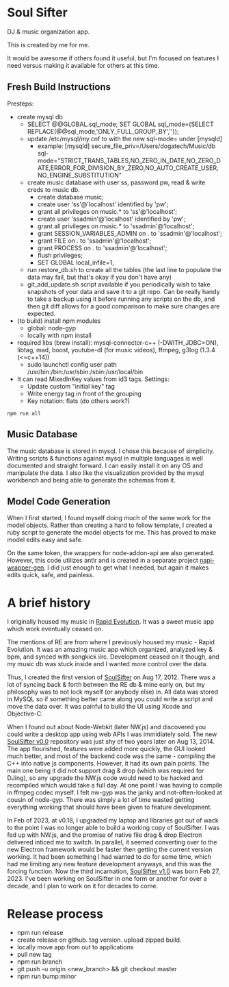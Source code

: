 Soul Sifter
===========

DJ & music organization app.

This is created by me for me.

It would be awesome if others found it useful, but I'm focused on features I need versus making it available for others at this time.

Fresh Build Instructions
------------------------
Presteps:
* create mysql db
  * SELECT @@GLOBAL.sql_mode; SET GLOBAL sql_mode=(SELECT REPLACE(@@sql_mode,'ONLY_FULL_GROUP_BY',''));
  * update /etc/mysql/my.cnf to with the new sql-mode= under [mysqld]
    * example: [mysqld]
      secure_file_priv=/Users/dogatech/Music/db
      sql-mode="STRICT_TRANS_TABLES,NO_ZERO_IN_DATE,NO_ZERO_DATE,ERROR_FOR_DIVISION_BY_ZERO,NO_AUTO_CREATE_USER,NO_ENGINE_SUBSTITUTION"
  * create music database with user ss, password pw, read & write creds to music db.
    * create database music;
    * create user 'ss'@'localhost' identified by 'pw';
    * grant all privileges on music.* to 'ss'@'localhost';
    * create user 'ssadmin'@'localhost' identified by 'pw';
    * grant all privileges on music.* to 'ssadmin'@'localhost';
    * grant SESSION_VARIABLES_ADMIN on *.* to 'ssadmin'@'localhost';
    * grant FILE on *.* to 'ssadmin'@'localhost';
    * grant PROCESS on *.* to 'ssadmin'@'localhost';
    * flush privileges;
    * SET GLOBAL local_infile=1;
  * run restore_db.sh to create all the tables (the last line to populate the data may fail, but that's okay if you don't have any)
  * git_add_update.sh script available if you periodically wish to take snapshots of your data and save it to a git repo. Can be really handy to take a backup using it before running any scripts on the db, and then git diff allows for a good comparison to make sure changes are expected.
* (to build) install npm modules
  * global: node-gyp
  * locally with npm install
* required libs (brew install): mysql-connector-c++ (-DWITH_JDBC=ON), libtag, mad, boost, youtube-dl (for music videos), ffmpeg, g3log (1.3.4 (<=c++14))
  * sudo launchctl config user path /usr/bin:/bin:/usr/sbin:/sbin:/usr/local/bin
* It can read MixedInKey values from id3 tags. Settings:
  * Update custom "initial key" tag
  * Write energy tag in front of the grouping
  * Key notation: flats (do others work?)

```
npm run all
```

Music Database
--------------
The music database is stored in mysql. I chose this because of simplicity. Writing scripts & functions against mysql in multiple languages is well documented and straight forward. I can easily install it on any OS and manipulate the data. I also like the visualization provided by the mysql workbench and being able to generate the schemas from it.

Model Code Generation
---------------------
When I first started, I found myself doing much of the same work for the model objects. Rather than creating a hard to follow template, I created a ruby script to generate the model objects for me. This has proved to make model edits easy and safe.

On the same token, the wrappers for node-addon-api are also generated. However, this code utilizes antlr and is created in a separate project [napi-wrapper-gen](https://github.com/broken/napi-wrapper-gen). I did just enough to get what I needed, but again it makes edits quick, safe, and painless.


A brief history
===============

I originally housed my music in [Rapid Evolution](https://en.wikipedia.org/wiki/Rapid_Evolution). It was a sweet music app which work eventually ceased on.

The mentions of RE are from where I previously housed my music - Rapid Evolution. It was an amazing music app which organized, analyzed key & bpm, and synced with songkick iirc. Development ceased on it though, and my music db was stuck inside and I wanted more control over the data.

Thus, I created the first version of [SoulSifter](https://github.com/broken/soul-sifter) on Aug 17, 2012. There was a lot of syncing back & forth between the RE db & mine early on, but my philosophy was to not lock myself (or anybody else) in. All data was stored in MySQL so if something better came along you could write a script and move the data over. It was painful to build the UI using Xcode and Objective-C.

When I found out about Node-Webkit (later NW.js) and discovered you could write a desktop app using web APIs I was immidiately sold. The new [SoulSifter v0.0](https://github.com/broken/soulsifter) repository was just shy of two years later on Aug 13, 2014. The app flourished, features were added more quickly, the GUI looked much better, and most of the backend code was the same - compiling the C++ into native js components. However, it had its own pain points. The main one being it did not support drag & drop (which was required for DJing), so any upgrade the NW.js code would need to be hacked and recompiled which would take a full day. At one point I was having to compile in ffmpeg codec myself. I felt nw-gyp was the janky and not-often-looked at cousin of node-gyp. There was simply a lot of time wasted getting everything working that should have been given to feature development.

In Feb of 2023, at v0.18, I upgraded my laptop and libraries got out of wack to the point I was no longer able to build a working copy of SoulSifter. I was fed up with NW.js, and the promise of native file drag & drop Electron delivered inticed me to switch. In parallel, it seemed converting over to the new Electron framework would be faster then getting the current version working. It had been something I had wanted to do for some time, which had me limiting any new feature development anyways, and this was the forcing function. Now the third incarnation, [SoulSifter v1.0]() was born Feb 27, 2023. I've been working on SoulSifter in one form or another for over a decade, and I plan to work on it for decades to come.


Release process
===============
* npm run release
* create release on github. tag version. upload zipped build.
* locally move app from out to applications
* pull new tag
* npm run branch
* git push -u origin <new_branch> && git checkout master
* npm run bump:minor
